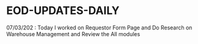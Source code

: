 # EOD-UPDATES-DAILY
07/03/202 : Today I worked on Requestor Form Page and Do Research on Warehouse Management and Review the All modules
